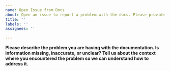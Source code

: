 ```yaml
---
name: Open Issue from Docs
about: Open an issue to report a problem with the docs. Please provide a detailed description of the issue and links to the topic where you encountered it.
title: ''
labels: ''
assignees: ''

---
```


**Please describe the problem you are having with the documentation. Is information missing, inaccurate, or unclear? Tell us about the context where you encountered the problem so we can understand how to address it.**
